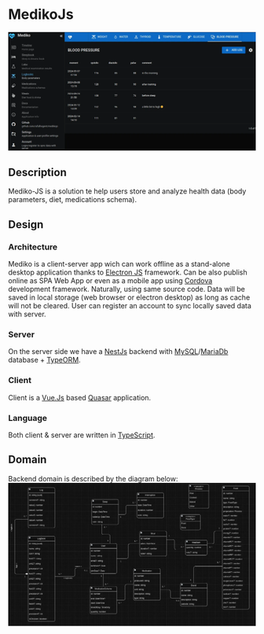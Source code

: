 # MedikoJs

![Mediko-screen](./doc/img/mediko-screen.webp?raw=true "Mediko screen")

## Description

Mediko-JS is a solution te help users store and analyze health data (body parameters, diet, medications schema).

## Design

### Architecture

Mediko is a client-server app wich can work offline as a stand-alone desktop application thanks to [Electron JS](https://www.electronjs.org/) framework. Can be also publish online as SPA Web App or even as a mobile app using [Cordova](https://cordova.apache.org) development framework. Naturally, using same source code. Data will be saved in local storage (web browser or electron desktop) as long as cache will not be cleared. User can register an account to sync locally saved data with server.

### Server

On the server side we have a [NestJs](https://nestjs.com/) backend with [MySQL](https://www.mysql.com/)/[MariaDb](https://mariadb.org/) database + [TypeORM](https://typeorm.io/).

### Client

Client is a [Vue.Js](https://vuejs.org/) based [Quasar](https://quasar.dev/) application.

### Language

Both client & server are written in [TypeScript](https://www.typescriptlang.org/).

## Domain

Backend domain is described by the diagram below:
![Class-diagram](./doc/img/mediko-class-diagram.webp "class diagram")

